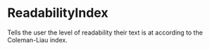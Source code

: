 # ReadabilityIndex
Tells the user the level of readability their text is at according to the Coleman-Liau index.
